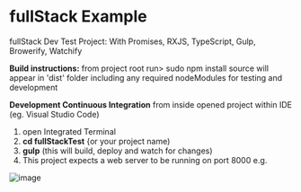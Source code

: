 # fullStack Example 
 fullStack Dev Test Project:
 With Promises, RXJS, TypeScript, Gulp, Browerify, Watchify
 
 **Build instructions:**
from project root run> sudo npm install
source will appear in 'dist' folder including any required nodeModules for testing and development

**Development Continuous Integration**
from inside opened project within IDE (eg. Visual Studio Code)
1) open Integrated Terminal
2) **cd fullStackTest** {or your project name)
3) **gulp** (this will build, deploy and watch for changes)
4) This project expects a web server to be running on port 8000 e.g. 

![image](https://user-images.githubusercontent.com/85294619/121150272-461f1580-c83b-11eb-9d3a-06389baa845e.png)
